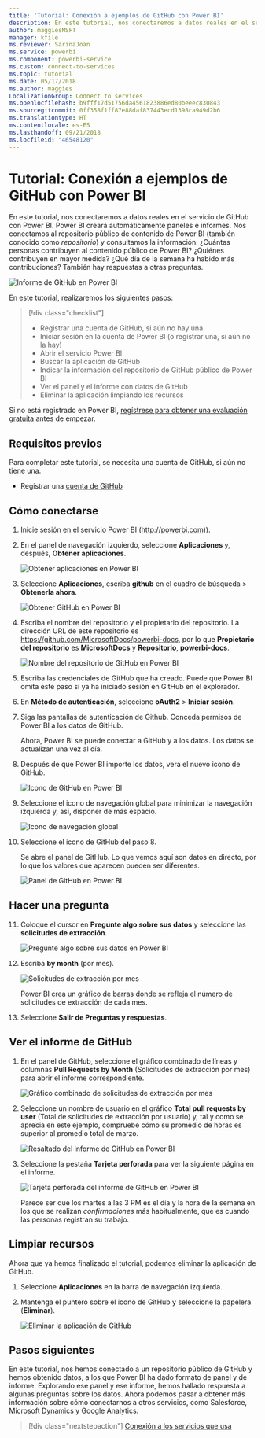 ```yaml
---
title: 'Tutorial: Conexión a ejemplos de GitHub con Power BI'
description: En este tutorial, nos conectaremos a datos reales en el servicio de GitHub con Power BI. Power BI creará automáticamente paneles e informes.
author: maggiesMSFT
manager: kfile
ms.reviewer: SarinaJoan
ms.service: powerbi
ms.component: powerbi-service
ms.custom: connect-to-services
ms.topic: tutorial
ms.date: 05/17/2018
ms.author: maggies
LocalizationGroup: Connect to services
ms.openlocfilehash: b9fff17d51756da4561823886ed80beeec830843
ms.sourcegitcommit: 0ff358f1ff87e88daf837443ecd1398ca949d2b6
ms.translationtype: HT
ms.contentlocale: es-ES
ms.lasthandoff: 09/21/2018
ms.locfileid: "46548120"
---
```

# <a name="tutorial-connect-to-a-github-sample-with-power-bi"></a>Tutorial: Conexión a ejemplos de GitHub con Power BI
En este tutorial, nos conectaremos a datos reales en el servicio de GitHub con Power BI. Power BI creará automáticamente paneles e informes. Nos conectamos al repositorio público de contenido de Power BI (también conocido como *repositorio*) y consultamos la información: ¿Cuántas personas contribuyen al contenido público de Power BI? ¿Quiénes contribuyen en mayor medida? ¿Qué día de la semana ha habido más contribuciones? También hay respuestas a otras preguntas. 

![Informe de GitHub en Power BI](media/service-tutorial-connect-to-github/power-bi-github-app-tutorial-punch-card.png)

En este tutorial, realizaremos los siguientes pasos:

> [!div class="checklist"]
> * Registrar una cuenta de GitHub, si aún no hay una 
> * Iniciar sesión en la cuenta de Power BI (o registrar una, si aún no la hay)
> * Abrir el servicio Power BI
> * Buscar la aplicación de GitHub
> * Indicar la información del repositorio de GitHub público de Power BI
> * Ver el panel y el informe con datos de GitHub
> * Eliminar la aplicación limpiando los recursos

Si no está registrado en Power BI, [regístrese para obtener una evaluación gratuita](https://app.powerbi.com/signupredirect?pbi_source=web) antes de empezar.

## <a name="prerequisites"></a>Requisitos previos

Para completar este tutorial, se necesita una cuenta de GitHub, si aún no tiene una. 

- Registrar una [cuenta de GitHub](https://docs.microsoft.com/contribute/get-started-setup-github)


## <a name="how-to-connect"></a>Cómo conectarse
1. Inicie sesión en el servicio Power BI (http://powerbi.com)). 
2. En el panel de navegación izquierdo, seleccione **Aplicaciones** y, después, **Obtener aplicaciones**.
   
   ![Obtener aplicaciones en Power BI](media/service-tutorial-connect-to-github/power-bi-github-app-tutorial.png) 

3. Seleccione **Aplicaciones**, escriba **github** en el cuadro de búsqueda > **Obtenerla ahora**.
   
   ![Obtener GitHub en Power BI](media/service-tutorial-connect-to-github/power-bi-github-app-tutorial-get-it-now.png) 

4. Escriba el nombre del repositorio y el propietario del repositorio. La dirección URL de este repositorio es https://github.com/MicrosoftDocs/powerbi-docs, por lo que **Propietario del repositorio** es **MicrosoftDocs** y **Repositorio**, **powerbi-docs**. 
   
    ![Nombre del repositorio de GitHub en Power BI](media/service-tutorial-connect-to-github/power-bi-github-app-tutorial-repo-name.png)

5. Escriba las credenciales de GitHub que ha creado. Puede que Power BI omita este paso si ya ha iniciado sesión en GitHub en el explorador. 

6. En **Método de autenticación**, seleccione **oAuth2** \> **Iniciar sesión**.

7. Siga las pantallas de autenticación de Github. Conceda permisos de Power BI a los datos de GitHub.
   
   Ahora, Power BI se puede conectar a GitHub y a los datos.  Los datos se actualizan una vez al día.

8. Después de que Power BI importe los datos, verá el nuevo icono de GitHub. 
 
   ![Icono de GitHub en Power BI](media/service-tutorial-connect-to-github/power-bi-github-app-tutorial-tile.png) 

8. Seleccione el icono de navegación global para minimizar la navegación izquierda y, así, disponer de más espacio.

    ![Icono de navegación global](media/service-tutorial-connect-to-github/power-bi-global-navigation-icon.png)

10. Seleccione el icono de GitHub del paso 8. 
    
    Se abre el panel de GitHub. Lo que vemos aquí son datos en directo, por lo que los valores que aparecen pueden ser diferentes.

    ![Panel de GitHub en Power BI](media/service-tutorial-connect-to-github/power-bi-github-app-tutorial-dashboard.png)

    

## <a name="ask-a-question"></a>Hacer una pregunta

11. Coloque el cursor en **Pregunte algo sobre sus datos** y seleccione las **solicitudes de extracción**. 

    ![Pregunte algo sobre sus datos en Power BI](media/service-tutorial-connect-to-github/power-bi-github-app-tutorial-ask-question.png)

12. Escriba **by month** (por mes).
 
    ![Solicitudes de extracción por mes](media/service-tutorial-connect-to-github/power-bi-github-app-tutorial-ask-question-by-month.png)

     Power BI crea un gráfico de barras donde se refleja el número de solicitudes de extracción de cada mes.

13. Seleccione **Salir de Preguntas y respuestas**.

## <a name="view-the-github-report"></a>Ver el informe de GitHub 

1. En el panel de GitHub, seleccione el gráfico combinado de líneas y columnas **Pull Requests by Month** (Solicitudes de extracción por mes) para abrir el informe correspondiente.

    ![Gráfico combinado de solicitudes de extracción por mes](media/service-tutorial-connect-to-github/power-bi-github-app-tutorial-pull-requests-combo-chart.png)

2. Seleccione un nombre de usuario en el gráfico **Total pull requests by user** (Total de solicitudes de extracción por usuario) y, tal y como se aprecia en este ejemplo, compruebe cómo su promedio de horas es superior al promedio total de marzo.

    ![Resaltado del informe de GitHub en Power BI](media/service-tutorial-connect-to-github/power-bi-github-app-tutorial-report-highlight.png)

3. Seleccione la pestaña **Tarjeta perforada** para ver la siguiente página en el informe. 
 
    ![Tarjeta perforada del informe de GitHub en Power BI](media/service-tutorial-connect-to-github/power-bi-github-app-tutorial-tues-3pm.png)

    Parece ser que los martes a las 3 PM es el día y la hora de la semana en los que se realizan *confirmaciones* más habitualmente, que es cuando las personas registran su trabajo.

## <a name="clean-up-resources"></a>Limpiar recursos

Ahora que ya hemos finalizado el tutorial, podemos eliminar la aplicación de GitHub. 

1. Seleccione **Aplicaciones** en la barra de navegación izquierda.
2. Mantenga el puntero sobre el icono de GitHub y seleccione la papelera (**Eliminar**).

    ![Eliminar la aplicación de GitHub](media/service-tutorial-connect-to-github/power-bi-github-app-tutorial-delete.png)

## <a name="next-steps"></a>Pasos siguientes

En este tutorial, nos hemos conectado a un repositorio público de GitHub y hemos obtenido datos, a los que Power BI ha dado formato de panel y de informe. Explorando ese panel y ese informe, hemos hallado respuesta a algunas preguntas sobre los datos. Ahora podemos pasar a obtener más información sobre cómo conectarnos a otros servicios, como Salesforce, Microsoft Dynamics y Google Analytics. 
 
> [!div class="nextstepaction"]
> [Conexión a los servicios que usa](consumer/end-user-connect-to-services.md)


